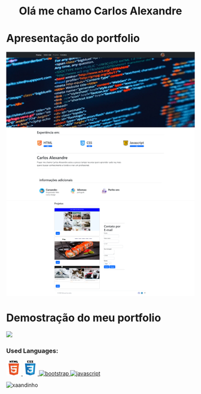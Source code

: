 <h1 align="center">Olá me chamo Carlos Alexandre</h1>

<h1> Apresentação do portfolio </h2>
<img src="Tela-1.png" width="700">
<img src="tela-2.png" width="700">
<img src="tela-3.png" width="700">
<h1> Demostração do meu portfolio </h1>
<img src="recording-2023-01-06-10-32-30.gif" width="700">

<h3 align="left">Used Languages:</h3>
 <a href="https://www.w3.org/html/">
  <img src="https://raw.githubusercontent.com/devicons/devicon/master/icons/html5/html5-original-wordmark.svg" alt="html5" width="40" height="40"/>
    </a>
   <a href="https://www.w3schools.com/css/">   
  <img src="https://raw.githubusercontent.com/devicons/devicon/master/icons/css3/css3-original-wordmark.svg" alt= "css3" width="40" height="40"/>
    </a>   
   <a href="https://getbootstrap.com/">
  <img src="https://getbootstrap.com/docs/5.3/assets/brand/bootstrap-logo-shadow.png" alt="bootstrap" width="40" height="40"/>
    </a>
   <a href="https://developer.mozilla.org/en-US/docs/Web/JavaScript"> 
  <img src="https://upload.wikimedia.org/wikipedia/commons/thumb/9/99/Unofficial_JavaScript_logo_2.svg/800px-Unofficial_JavaScript_logo_2.svg.png" alt="javascript" width="37" height=" 40"/>
    </a>
<p><img align="left" src="https://github-readme-stats.vercel.app/api/top-langs?username=xaandinho&show_icons=true&locale=en&layout=compact" alt="xaandinho" /></p>

